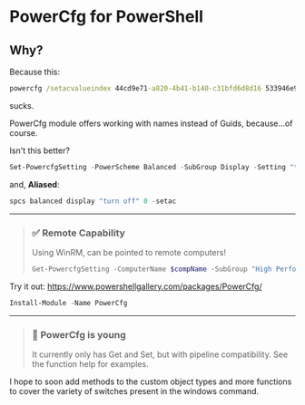 # PowerCfg for PowerShell
## Why?
Because this:
```cmd
powercfg /setacvalueindex 44cd9e71-a820-4b41-b140-c31bfd6d8d16 533946e9-7bb0-45a1-a491-c2869dc960f7 90bc6708-88e1-4e70-8ec9-dc020b9c6dbc 0
```
sucks.

PowerCfg module offers working with names instead of Guids, because...of course.

Isn't this better?
```powershell
Set-PowercfgSetting -PowerScheme Balanced -SubGroup Display -Setting "turn off" -SetAC -Value 0
```
and, **Aliased**:
```powershell
spcs balanced display "turn off" 0 -setac
```
---
> ### ✅ Remote Capability
> 
> Using WinRM, can be pointed to remote computers!
> ```powershell
> Get-PowercfgSetting -ComputerName $compName -SubGroup "High Performance"
> ```

Try it out: https://www.powershellgallery.com/packages/PowerCfg/
```powershell
Install-Module -Name PowerCfg
```

---

> ### 📘 PowerCfg is young
> It currently only has Get and Set, but with pipeline compatibility. See the function help for examples.

I hope to soon add methods to the custom object types and more functions to cover the variety of switches present in the windows command.
